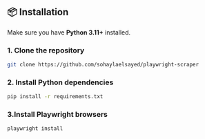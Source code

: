 ## 📦 Installation

Make sure you have **Python 3.11+** installed.

### 1. Clone the repository
```bash
git clone https://github.com/sohaylaelsayed/playwright-scraper 
```
### 2. Install Python dependencies 
```bash 
pip install -r requirements.txt  
```
### 3.Install Playwright browsers  
```bash
playwright install